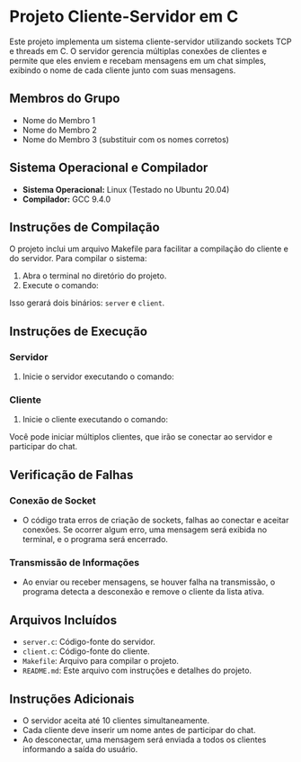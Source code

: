 # Projeto Cliente-Servidor em C

Este projeto implementa um sistema cliente-servidor utilizando sockets TCP e threads em C. O servidor gerencia múltiplas conexões de clientes e permite que eles enviem e recebam mensagens em um chat simples, exibindo o nome de cada cliente junto com suas mensagens.

## Membros do Grupo

- Nome do Membro 1
- Nome do Membro 2
- Nome do Membro 3 (substituir com os nomes corretos)

## Sistema Operacional e Compilador

- **Sistema Operacional:** Linux (Testado no Ubuntu 20.04)
- **Compilador:** GCC 9.4.0

## Instruções de Compilação

O projeto inclui um arquivo Makefile para facilitar a compilação do cliente e do servidor. Para compilar o sistema:

1. Abra o terminal no diretório do projeto.
2. Execute o comando:

Isso gerará dois binários: `server` e `client`.

## Instruções de Execução

### Servidor
1. Inicie o servidor executando o comando:

### Cliente
1. Inicie o cliente executando o comando:


Você pode iniciar múltiplos clientes, que irão se conectar ao servidor e participar do chat.

## Verificação de Falhas

### Conexão de Socket
- O código trata erros de criação de sockets, falhas ao conectar e aceitar conexões. Se ocorrer algum erro, uma mensagem será exibida no terminal, e o programa será encerrado.

### Transmissão de Informações
- Ao enviar ou receber mensagens, se houver falha na transmissão, o programa detecta a desconexão e remove o cliente da lista ativa.

## Arquivos Incluídos

- `server.c`: Código-fonte do servidor.
- `client.c`: Código-fonte do cliente.
- `Makefile`: Arquivo para compilar o projeto.
- `README.md`: Este arquivo com instruções e detalhes do projeto.

## Instruções Adicionais

- O servidor aceita até 10 clientes simultaneamente.
- Cada cliente deve inserir um nome antes de participar do chat.
- Ao desconectar, uma mensagem será enviada a todos os clientes informando a saída do usuário.


